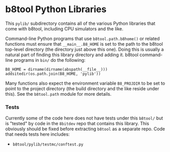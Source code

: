 b8tool Python Libraries
=======================

This `pylib/` subdirectory contains all of the various Python libraries
that come with b8tool, including CPU simulators and the like.

Command-line Python programs that use `b8tool.path.b8home()` or related
functions must ensure that `__main__.B8_HOME` is set to the path to the
b8tool top-level directory (the directory just above this one). Doing this
is usually a natural part of finding this library directory and adding it.
b8tool command-line programs in `bin/` do the following:

    B8_HOME = dirname(dirname(abspath(__file__)))
    addsitedir(os.path.join(B8_HOME, 'pylib'))

Many functions also expect the environment variable `B8_PROJDIR` to be set
to point to the project directory (the build directory and the like reside
under this). See the `b8tool.path` module for more details.

### Tests

Currently some of the code here does not have tests under this `b8tool/`
but is "tested" by code in the `8bitdev` repo that contains this library.
This obviously should be fixed before extracting `b8tool` as a separate
repo. Code that needs tests here includes:
- `b8tool/pylib/testmc/conftest.py`
